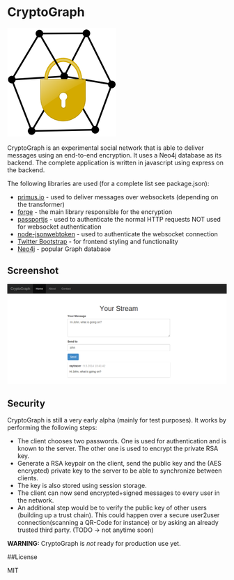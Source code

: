 # CryptoGraph

![Image](cryptograph.png?raw=true)

CryptoGraph is an experimental social network that is able to deliver messages using an end-to-end encryption. It uses a Neo4j database as its backend. The complete application is written in javascript using express on the backend.

The following libraries are used (for a complete list see package.json):

- [primus.io](http://primus.io) - used to deliver messages over websockets (depending on the transformer)
- [forge](https://github.com/digitalbazaar/forge) - the main library responsible for the encryption
- [passportjs](http://passportjs.org/) - used to authenticate the normal HTTP requests NOT used for websocket authentication
- [node-jsonwebtoken](https://github.com/auth0/node-jsonwebtoken) - used to authenticate the websocket connection
- [Twitter Bootstrap](http://getbootstrap.com) - for frontend styling and functionality
- [Neo4j](http://www.neo4j.org/) - popular Graph database

## Screenshot

![Image](screenshot.png?raw=true)

## Security

CryptoGraph is still a very early alpha (mainly for test purposes). It works by performing the following steps:

- The client chooses two passwords. One is used for authentication and is known to the server. The other one is used to encrypt the private RSA key.
- Generate a RSA keypair on the client, send the public key and the (AES encrypted) private key to the server to be able to synchronize between clients.
- The key is also stored using session storage.
- The client can now send encrypted+signed messages to every user in the network.
- An additional step would be to verify the public key of other users (building up a trust chain). This could happen over a secure user2user connection(scanning a QR-Code for instance) or by asking an already trusted third party. (TODO -> not anytime soon)

**WARNING:** CryptoGraph is *not* ready for production use yet.

##License

MIT
